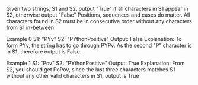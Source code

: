 Given two strings, S1 and S2, output "True" if all characters in S1 appear in S2, otherwise output "False"
Positions, sequences and cases do matter. All characters found in S2 must be in consecutive order without any characters from S1 in-between

Example 0
S1: "PYv"
S2: "PYthonPositive"
Output: False
Explanation: To form PYv, the string has to go through PYPv. As the second "P" character is in S1, therefore output is False.

Example 1
S1: "Pov"
S2: "PYthonPositive"
Output: True
Explanation: From S2, you should get PoPov, since the last three characters matches S1 without any other valid characters in S1,  output is True
